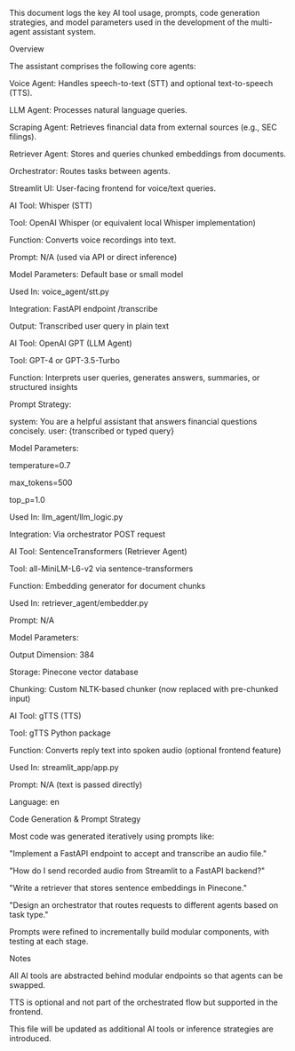 This document logs the key AI tool usage, prompts, code generation strategies, and model parameters used in the development of the multi-agent assistant system.

Overview

The assistant comprises the following core agents:

Voice Agent: Handles speech-to-text (STT) and optional text-to-speech (TTS).

LLM Agent: Processes natural language queries.

Scraping Agent: Retrieves financial data from external sources (e.g., SEC filings).

Retriever Agent: Stores and queries chunked embeddings from documents.

Orchestrator: Routes tasks between agents.

Streamlit UI: User-facing frontend for voice/text queries.

AI Tool: Whisper (STT)

Tool: OpenAI Whisper (or equivalent local Whisper implementation)

Function: Converts voice recordings into text.

Prompt: N/A (used via API or direct inference)

Model Parameters: Default base or small model

Used In: voice_agent/stt.py

Integration: FastAPI endpoint /transcribe

Output: Transcribed user query in plain text

AI Tool: OpenAI GPT (LLM Agent)

Tool: GPT-4 or GPT-3.5-Turbo

Function: Interprets user queries, generates answers, summaries, or structured insights

Prompt Strategy:

system: You are a helpful assistant that answers financial questions concisely.
user: {transcribed or typed query}

Model Parameters:

temperature=0.7

max_tokens=500

top_p=1.0

Used In: llm_agent/llm_logic.py

Integration: Via orchestrator POST request

AI Tool: SentenceTransformers (Retriever Agent)

Tool: all-MiniLM-L6-v2 via sentence-transformers

Function: Embedding generator for document chunks

Used In: retriever_agent/embedder.py

Prompt: N/A

Model Parameters:

Output Dimension: 384

Storage: Pinecone vector database

Chunking: Custom NLTK-based chunker (now replaced with pre-chunked input)

AI Tool: gTTS (TTS)

Tool: gTTS Python package

Function: Converts reply text into spoken audio (optional frontend feature)

Used In: streamlit_app/app.py

Prompt: N/A (text is passed directly)

Language: en

Code Generation & Prompt Strategy

Most code was generated iteratively using prompts like:

"Implement a FastAPI endpoint to accept and transcribe an audio file."

"How do I send recorded audio from Streamlit to a FastAPI backend?"

"Write a retriever that stores sentence embeddings in Pinecone."

"Design an orchestrator that routes requests to different agents based on task type."

Prompts were refined to incrementally build modular components, with testing at each stage.

Notes

All AI tools are abstracted behind modular endpoints so that agents can be swapped.

TTS is optional and not part of the orchestrated flow but supported in the frontend.

This file will be updated as additional AI tools or inference strategies are introduced.
